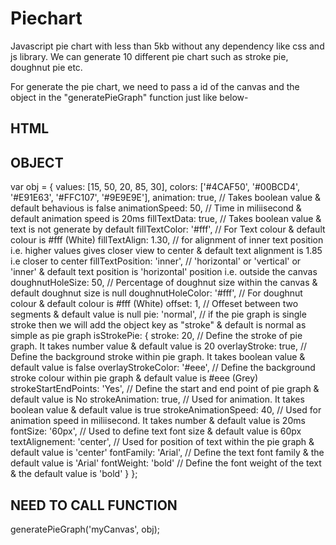 # Piechart
Javascript pie chart with less than 5kb without any dependency like css and js library. We can generate 10 different pie chart such as stroke pie, doughnut pie etc. 

For generate the pie chart, we need to pass a id of the canvas and the object in the "generatePieGraph" function just like below-

HTML
----
<canvas id="myCanvas" width="300" height="300"></canvas>

OBJECT
-------
var obj = {
	values: [15, 50, 20, 85, 30],
	colors: ['#4CAF50', '#00BCD4', '#E91E63', '#FFC107', '#9E9E9E'],
	animation: true, // Takes boolean value & default behavious is false
	animationSpeed: 50, // Time in miliisecond & default animation speed is 20ms
	fillTextData: true, // Takes boolean value & text is not generate by default 
	fillTextColor: '#fff', // For Text colour & default colour is #fff (White)
	fillTextAlign: 1.30, // for alignment of inner text position i.e. higher values gives closer view to center & default text alignment is 1.85 i.e closer to center
	fillTextPosition: 'inner', // 'horizontal' or 'vertical' or 'inner' & default text position is 'horizontal' position i.e. outside the canvas
	doughnutHoleSize: 50, // Percentage of doughnut size within the canvas & default doughnut size is null
	doughnutHoleColor: '#fff', // For doughnut colour & default colour is #fff (White)
	offset: 1, // Offeset between two segments & default value is null
	pie: 'normal', // if the pie graph is single stroke then we will add the object key as "stroke" & default is normal as simple as pie graph
	isStrokePie: { 
		stroke: 20, // Define the stroke of pie graph. It takes number value & default value is 20
		overlayStroke: true, // Define the background stroke within pie graph. It takes boolean value & default value is false
		overlayStrokeColor: '#eee', // Define the background stroke colour within pie graph & default value is #eee (Grey)
		strokeStartEndPoints: 'Yes', // Define the start and end point of pie graph & default value is No
		strokeAnimation: true, // Used for animation. It takes boolean value & default value is true
		strokeAnimationSpeed: 40, // Used for animation speed in miliisecond. It takes number & default value is 20ms
		fontSize: '60px', // Used to define text font size & default value is 60px
		textAlignement: 'center', // Used for position of text within the pie graph & default value is 'center'
		fontFamily: 'Arial', // Define the text font family & the default value is 'Arial'
		fontWeight: 'bold' //  Define the font weight of the text & the default value is 'bold'
	}
};
            
 NEED TO CALL FUNCTION
 ----------------------	
generatePieGraph('myCanvas', obj);
